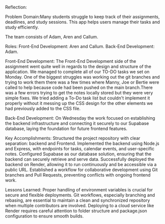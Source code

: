Reflection:

Problem Domain:Many students struggle to keep track of their assignments, deadlines, and study sessions. This app helps users manage their tasks and study efficiently.

The team consists of Adam, Aren and Callum.

Roles:
Front-End Development: Aren and Callum.
Back-End Development: Adam.

Front-End Development:
The Front-End Development side of the assignment went quite well in regards to the design and structure of the application. We managed to complete all of our TO-DO tasks we set on Monday. One of the biggest struggles was working out the git branches and trying to work them there was a few times where Manny, Joe or Bertie were called to help because code had been pushed on the main branch.There was a few errors trying to get the notes locally stored but they were very simple fixes. We tried adding a To-Do task list but couldn't implement it properly without it messing up the CSS design for the other elements we had previously added to the CSS file.

Back-End Development:
On Wednesday the work focused on establishing the backend infrastructure and connecting it securely to our Supabase database, laying the foundation for future frontend features.

Key Accomplishments:
Structured the project repository with clear separation: backend and Frontend.
Implemented the backend using Node.js and Express, with endpoints for tasks, calendar events, and user-specific notes.
Configured Supabase as our database solution, ensuring that the backend can securely retrieve and serve data.
Successfully deployed the backend on Render, allowing it to run continuously and be accessible via a public URL.
Established a workflow for collaborative development using Git branches and Pull Requests, preventing conflicts with ongoing frontend work.

Lessons Learned:
Proper handling of environment variables is crucial for secure and flexible deployments.
Git workflows, especially branching and rebasing, are essential to maintain a clean and synchronized repository when multiple contributors are involved.
Deploying to a cloud service like Render requires careful attention to folder structure and package.json configuration to ensure smooth builds.
